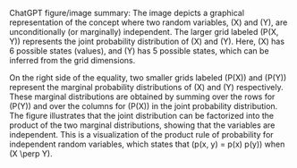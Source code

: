 ChatGPT figure/image summary: The image depicts a graphical representation of the concept where two random variables, \(X\) and \(Y\), are unconditionally (or marginally) independent. The larger grid labeled \(P(X, Y)\) represents the joint probability distribution of \(X\) and \(Y\). Here, \(X\) has 6 possible states (values), and \(Y\) has 5 possible states, which can be inferred from the grid dimensions.

On the right side of the equality, two smaller grids labeled \(P(X)\) and \(P(Y)\) represent the marginal probability distributions of \(X\) and \(Y\) respectively. These marginal distributions are obtained by summing over the rows for \(P(Y)\) and over the columns for \(P(X)\) in the joint probability distribution. The figure illustrates that the joint distribution can be factorized into the product of the two marginal distributions, showing that the variables are independent. This is a visualization of the product rule of probability for independent random variables, which states that \(p(x, y) = p(x) p(y)\) when \(X \perp Y\).